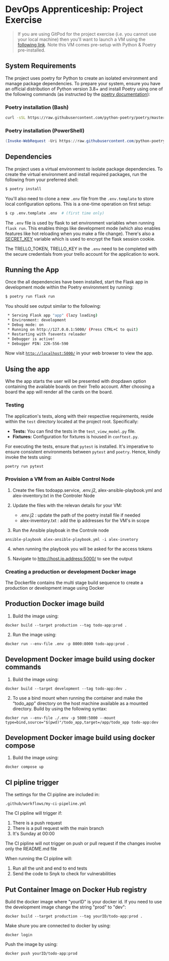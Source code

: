 # DevOps Apprenticeship: Project Exercise

> If you are using GitPod for the project exercise
> (i.e. you cannot use your local machine) then
> you'll want to launch a VM using the
> [following link](https://gitpod.io/#https://github.com/CorndelWithSoftwire/DevOps-Course-Starter).
> Note this VM comes pre-setup with Python &
> Poetry pre-installed.

## System Requirements

The project uses poetry for Python to create an
isolated environment and manage package
dependencies. To prepare your system, ensure you
have an official distribution of Python version
3.8+ and install Poetry using one of the following
commands (as instructed by the
[poetry documentation](https://python-poetry.org/docs/#system-requirements)):

### Poetry installation (Bash)

```bash
curl -sSL https://raw.githubusercontent.com/python-poetry/poetry/master/install-poetry.py | python -
```

### Poetry installation (PowerShell)

```powershell
(Invoke-WebRequest -Uri https://raw.githubusercontent.com/python-poetry/poetry/master/install-poetry.py -UseBasicParsing).Content | python -
```

## Dependencies

The project uses a virtual environment to isolate
package dependencies. To create the virtual
environment and install required packages, run the
following from your preferred shell:

```bash
$ poetry install
```

You'll also need to clone a new `.env` file from
the `.env.template` to store local configuration
options. This is a one-time operation on first
setup:

```bash
$ cp .env.template .env  # (first time only)
```

The `.env` file is used by flask to set
environment variables when running `flask run`.
This enables things like development mode (which
also enables features like hot reloading when you
make a file change). There's also a
[SECRET_KEY](https://flask.palletsprojects.com/en/1.1.x/config/#SECRET_KEY)
variable which is used to encrypt the flask
session cookie.

The TRELLO_TOKEN, TRELLO_KEY in the `.env` need to
be completed with the secure credentials from your
trello account for the application to work.

## Running the App

Once the all dependencies have been installed,
start the Flask app in development mode within the
Poetry environment by running:

```bash
$ poetry run flask run
```

You should see output similar to the following:

```bash
 * Serving Flask app "app" (lazy loading)
 * Environment: development
 * Debug mode: on
 * Running on http://127.0.0.1:5000/ (Press CTRL+C to quit)
 * Restarting with fsevents reloader
 * Debugger is active!
 * Debugger PIN: 226-556-590
```

Now visit
[`http://localhost:5000/`](http://localhost:5000/)
in your web browser to view the app.

## Using the app

Whe the app starts the user will be presented with
dropdawn option containing the available boards on
their Trello account. After choosing a board the
app will render all the cards on the board.

### Testing

The application's tests, along with their
respective requirements, reside within the `test`
directory located at the project root.
Specifically:

- **Tests:** You can find the tests in the
  `test_view_model.py` file.
- **Fixtures:** Configuration for fixtures is
  housed in `conftest.py`.

For executing the tests, ensure that `pytest` is
installed. It's imperative to ensure consistent
environments between `pytest` and `poetry`. Hence,
kindly invoke the tests using:

```bash
poetry run pytest

```

### Provision a VM from an Asible Control Node

1. Create the files todoapp.service, .env.j2,
   alex-ansible-playbook.yml and
   alex-inventory.txt in the Controler Node

2. Update the files with the relevan details for
   your VM:
   - .env.j2 : update the path of the poetry
     install file if needed
   - alex-inventory.txt : add the ip addresses for
     the VM's in scope
3. Run the Ansible playboak in the Controle node

```
ansible-playbook alex-ansible-playbook.yml -i alex-invetory

```

4.  when running the playbook you will be asked
    for the access tokens

5.  Navigate to http://host.ip.address:5000/ to
    see the output

### Creating a production or development Docker image

The Dockerfile contains the multi stage build
sequence to create a production or development
image using Docker

## Production Docker image build

1. Build the image using:

```
docker build --target production --tag todo-app:prod .

```

2. Run the image using:

```
docker run --env-file .env -p 8000:8000 todo-app:prod .

```

## Development Docker image build using docker commands

1. Build the image using:

```
docker build --target development --tag todo-app:dev .

```

2. To use a bind mount when running the container
   and make the “todo_app” directory on the host
   machine available as a mounted directory. Build
   by using the following syntax:

```
docker run --env-file ./.env -p 5000:5000 --mount type=bind,source="$(pwd)"/todo_app,target=/app/todo_app todo-app:dev

```

## Development Docker image build using docker compose

1. Build the image using:

```
docker compose up

```

## CI pipline trigger

The settings for the CI pipline are included in:

```
.github/workflows/my-ci-pipeline.yml

```

The CI pipline will trigger if:

1. There is a push request
2. There is a pull request with the main branch
3. It's Sunday at 00:00

The CI pipline will not trigger on push or pull request if the changes involve only the README.md file

When running the CI pipline will:

1. Run all the unit and end to end tests
2. Send the code to Snyk to check for vulnerabilities

## Put Container Image on Docker Hub registry

Build the docker image where "yourID" is your docker id. If you need to use the development image change the string "prod" to "dev":

```
docker build --target production --tag yourID/todo-app:prod .

```

Make shure you are connected to docker by using:

```
docker login

```

Push the image by using:

```
docker push yourID/todo-app:prod

```
